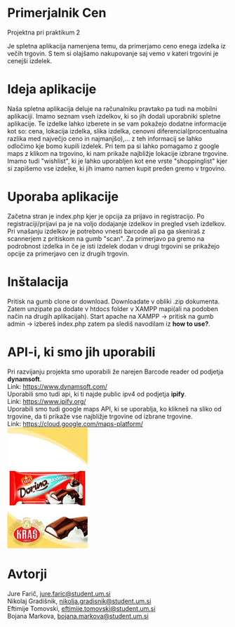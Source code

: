 # Primerjalnik Cen
Projektna pri praktikum 2

Je spletna aplikacija namenjena temu, da primerjamo ceno enega izdelka iz večih trgovin. S tem si olajšamo nakupovanje saj vemo v kateri trgovini je cenejši izdelek.

# Ideja aplikacije
Naša spletna aplikacija deluje na računalniku pravtako pa tudi na mobilni aplikaciji. Imamo seznam vseh izdelkov, ki so jih dodali uporabniki spletne aplikacije. Te izdelke lahko izberete in se vam pokažejo dodatne informacije kot so: cena, lokacija izdelka, slika izdelka, cenovni diferencial(procentualna razlika med največjo ceno in najmanjšo),... z teh informacij se lahko odločimo kje bomo kupili izdelek. Pri tem pa si lahko pomagamo z google maps z klikom na trgovino, ki nam prikaže najbližje lokacije izbrane trgovine. Imamo tudi "wishlist", ki je lahko uporabljen kot ene vrste "shoppinglist" kjer si zapišemo vse izdelke, ki jih imamo namen kupit preden gremo v trgovino.

# Uporaba aplikacije
Začetna stran je index.php kjer je opcija za prijavo in registracijo. Po registraciji/prijavi pa je na voljo dodajanje izdelkov in pregled vseh izdelkov. Pri vnašanju izdelkov je potrebno vnesti barcode ali pa ga skeniraš z scannerjem z pritiskom na gumb "scan". Za primerjavo pa gremo na podrobnost izdelka in če je isti izdelek dodan v drugi trgovini se prikažejo opcije za primerjavo cen iz drugih trgovin.

# Inštalacija
Pritisk na gumb clone or download. Downloadate v obliki .zip dokumenta. Zatem unzipate pa dodate v htdocs folder v XAMPP mapi(ali na podoben način na drugih aplikacijah). Start apache na XAMPP -> pritisk na gumb admin -> izbereš index.php zatem pa slediš navodilam iz <b>how to use?</b>.

# API-i, ki smo jih uporabili
Pri razvijanju projekta smo uporabili že narejen Barcode reader od podjetja <b>dynamsoft</b>.<br>
Link: https://www.dynamsoft.com/
<br>
Uporabili smo tudi api, ki ti najde public ipv4 od podjetja <b>ipify</b>.
<br>
Link: https://www.ipify.org/
<br>
Uporabili smo tudi google maps API, ki se uporablja, ko klikneš na sliko od trgovine, da ti prikaže vse najbližje trgovine od izbrane trgovine.
<br>
Link: https://cloud.google.com/maps-platform/<br>
![alt text](https://github.com/FaricJure/Primerjalnik_Cen/blob/master/praktikum2.2/img/chocolate.jpg)

# Avtorji
Jure Farič, <jure.faric@student.um.si><br>
Nikolaj Gradišnik, <nikolja.gradisnik@student.um.si> <br>
Eftimije Tomovski, <eftimije.tomovski@student.um.si> <br>
Bojana Markova, <bojana.markova@student.um.si>
